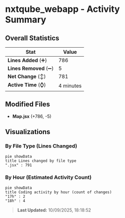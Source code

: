 # nxtqube_webapp - Activity Summary 

## Overall Statistics

| Stat                   | Value                                                             |
| ---------------------- | ----------------------------------------------------------------- |
| **Lines Added** (➕)   | 786                                          |
| **Lines Removed** (➖) | 5                                        |
| **Net Change** (↕)    | 781                |
| **Active Time** (⌚)   | 4 minutes |


## Modified Files
- **Map.jsx** (+786, -5)

## Visualizations

### By File Type (Lines Changed)

```mermaid
pie showData
title Lines changed by file type
".jsx" : 791
```

### By Hour (Estimated Activity Count)

```mermaid
pie showData
title Coding activity by hour (count of changes)
"17h" : 2
"18h" : 4
```


> **Last Updated:** 10/09/2025, 18:18:52